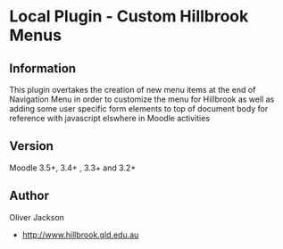 Local Plugin - Custom Hillbrook Menus
======================

Information
-----------

This plugin overtakes the creation of new menu items at the end of Navigation Menu in order to customize the menu for Hillbrook as well as adding some user specific form elements to top of document body for reference with javascript elswhere in Moodle activities

Version  
-------
Moodle 3.5+, 3.4+ , 3.3+ and 3.2+

Author
------
Oliver Jackson
- <http://www.hillbrook.qld.edu.au>
